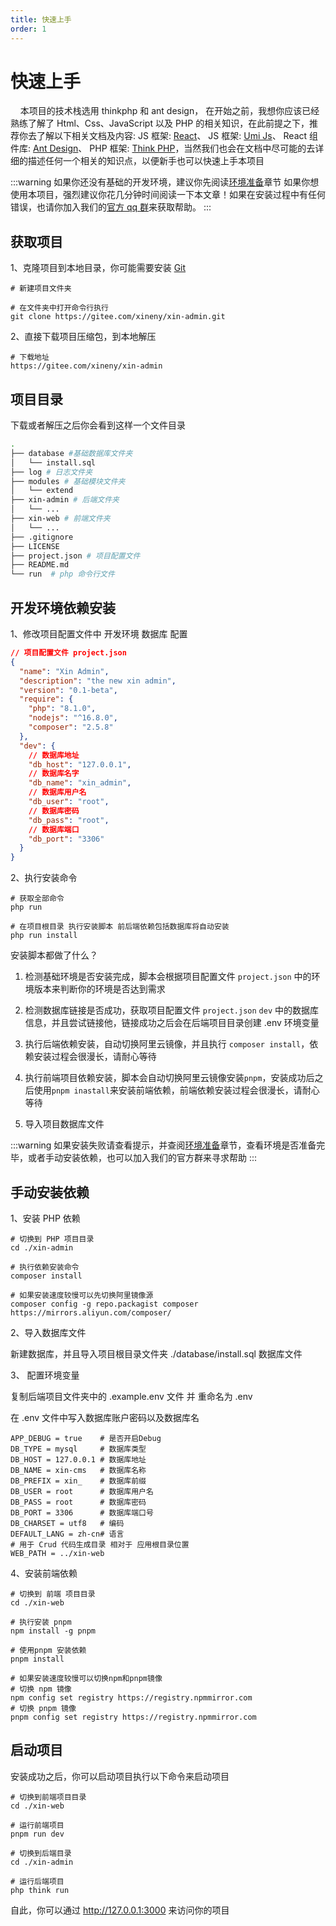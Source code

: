 ```yaml
---
title: 快速上手
order: 1
---
```


# 快速上手

&nbsp;&nbsp;&nbsp;&nbsp;本项目的技术栈选用 thinkphp 和 ant design， 在开始之前，我想你应该已经熟练了解了 Html、Css、JavaScript 以及 PHP 的相关知识，在此前提之下，推荐你去了解以下相关文档及内容:
JS 框架: <a href="https://react.docschina.org/" target="_blank" rel="noreferrer">React</a>、
JS 框架: <a href="https://umijs.org/" target="_blank" rel="noreferrer">Umi Js</a>、
React 组件库: <a href="https://ant.design/index-cn/" target="_blank" rel="noreferrer">Ant Design</a>、
PHP 框架: <a href="https://doc.thinkphp.cn/" target="_blank" rel="noreferrer">Think PHP</a>，当然我们也会在文档中尽可能的去详细的描述任何一个相关的知识点，以便新手也可以快速上手本项目

:::warning
如果你还没有基础的开发环境，建议你先阅读[环境准备](/doc/dev)章节
如果你想使用本项目，强烈建议你花几分钟时间阅读一下本文章！如果在安装过程中有任何错误，也请你加入我们的[官方 qq 群](/introduce/author#联系我)来获取帮助。
:::

## 获取项目

1、克隆项目到本地目录，你可能需要安装 <a href="https://git-scm.com/book/zh/v2/%E8%B5%B7%E6%AD%A5-%E5%AE%89%E8%A3%85-Git" target="_blank" rel="noreferrer">Git</a>

```shell
# 新建项目文件夹

# 在文件夹中打开命令行执行
git clone https://gitee.com/xineny/xin-admin.git

```

2、直接下载项目压缩包，到本地解压

```shell
# 下载地址
https://gitee.com/xineny/xin-admin
```

## 项目目录

下载或者解压之后你会看到这样一个文件目录

```bash
.
├── database #基础数据库文件夹
│   └── install.sql
├── log # 日志文件夹
├── modules # 基础模块文件夹
│   └── extend
├── xin-admin # 后端文件夹
│   └── ...
├── xin-web # 前端文件夹
│   └── ...
├── .gitignore
├── LICENSE
├── project.json # 项目配置文件
├── README.md
└── run  # php 命令行文件
```

## 开发环境依赖安装

1、修改项目配置文件中 开发环境 数据库 配置

```json
// 项目配置文件 project.json
{
  "name": "Xin Admin",
  "description": "the new xin admin",
  "version": "0.1-beta",
  "require": {
    "php": "8.1.0",
    "nodejs": "^16.8.0",
    "composer": "2.5.8"
  },
  "dev": {
    // 数据库地址
    "db_host": "127.0.0.1",
    // 数据库名字
    "db_name": "xin_admin",
    // 数据库用户名
    "db_user": "root",
    // 数据库密码
    "db_pass": "root",
    // 数据库端口
    "db_port": "3306"
  }
}
```

2、执行安装命令

```shell
# 获取全部命令
php run

# 在项目根目录 执行安装脚本 前后端依赖包括数据库将自动安装
php run install
```

安装脚本都做了什么？

1. 检测基础环境是否安装完成，脚本会根据项目配置文件 `project.json` 中的环境版本来判断你的环境是否达到需求

2. 检测数据库链接是否成功，获取项目配置文件 `project.json` `dev` 中的数据库信息，并且尝试链接他，链接成功之后会在后端项目目录创建 .env 环境变量

3. 执行后端依赖安装，自动切换阿里云镜像，并且执行 `composer install`，依赖安装过程会很漫长，请耐心等待

4. 执行前端项目依赖安装，脚本会自动切换阿里云镜像安装`pnpm`，安装成功后之后使用`pnpm inastall`来安装前端依赖，前端依赖安装过程会很漫长，请耐心等待

5. 导入项目数据库文件

:::warning
如果安装失败请查看提示，并查阅[环境准备](/doc/dev)章节，查看环境是否准备完毕，或者手动安装依赖，也可以加入我们的官方群来寻求帮助
:::

## 手动安装依赖

1、安装 PHP 依赖

```shell
# 切换到 PHP 项目目录
cd ./xin-admin

# 执行依赖安装命令
composer install

# 如果安装速度较慢可以先切换阿里镜像源
composer config -g repo.packagist composer https://mirrors.aliyun.com/composer/
```

2、导入数据库文件

新建数据库，并且导入项目根目录文件夹 ./database/install.sql 数据库文件

3、 配置环境变量

复制后端项目文件夹中的 .example.env 文件 并 重命名为 .env

在 .env 文件中写入数据库账户密码以及数据库名

```text
APP_DEBUG = true    # 是否开启Debug
DB_TYPE = mysql     # 数据库类型
DB_HOST = 127.0.0.1 # 数据库地址
DB_NAME = xin-cms   # 数据库名称
DB_PREFIX = xin_    # 数据库前缀
DB_USER = root      # 数据库用户名
DB_PASS = root      # 数据库密码
DB_PORT = 3306      # 数据库端口号
DB_CHARSET = utf8   # 编码
DEFAULT_LANG = zh-cn# 语言
# 用于 Crud 代码生成目录 相对于 应用根目录位置
WEB_PATH = ../xin-web

```

4、安装前端依赖

```shell
# 切换到 前端 项目目录
cd ./xin-web

# 执行安装 pnpm
npm install -g pnpm

# 使用pnpm 安装依赖
pnpm install

# 如果安装速度较慢可以切换npm和pnpm镜像
# 切换 npm 镜像
npm config set registry https://registry.npmmirror.com
# 切换 pnpm 镜像
pnpm config set registry https://registry.npmmirror.com
```

## 启动项目

安装成功之后，你可以启动项目执行以下命令来启动项目

```shell
# 切换到前端项目目录
cd ./xin-web

# 运行前端项目
pnpm run dev

# 切换到后端目录
cd ./xin-admin

# 运行后端项目
php think run

```

自此，你可以通过 http://127.0.0.1:3000 来访问你的项目
